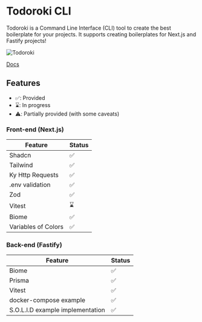 # Todoroki CLI

Todoroki is a Command Line Interface (CLI) tool to create the best boilerplate for your projects. It supports creating boilerplates for Next.js and Fastify projects!

![Todoroki](https://i.pinimg.com/564x/ac/af/62/acaf62c8fe194bd6a70baec50753cb3c.jpg)

[Docs](https://todoroki-eight.vercel.app/)



## Features

- ✅: Provided
- ⌛️: In progress
- ⚠️: Partially provided (with some caveats)

### Front-end (Next.js)

| Feature             | Status                                               |
| ------------------- | ---------------------------------------------------- |
| Shadcn              | <span aria-label="Supported" role="img">✅</span>    |
| Tailwind            | <span aria-label="Supported" role="img">✅</span>    |
| Ky Http Requests    | <span aria-label="Supported" role="img">✅</span>    |
| .env validation     | <span aria-label="Supported" role="img">✅</span>    |
| Zod                 | <span aria-label="Supported" role="img">✅</span>    |
| Vitest              | <span aria-label="In Progress" role="img">⌛️</span> |
| Biome               | <span aria-label="Supported" role="img">✅</span>    |
| Variables of Colors | <span aria-label="Supported" role="img">✅</span>    |

### Back-end (Fastify)

| Feature                          | Status                                            |
| -------------------------------- | ------------------------------------------------- |
| Biome                            | <span aria-label="Supported" role="img">✅</span> |
| Prisma                           | <span aria-label="Supported" role="img">✅</span> |
| Vitest                           | <span aria-label="Supported" role="img">✅</span> |
| docker-compose example           | <span aria-label="Supported" role="img">✅</span> |
| S.O.L.I.D example implementation | <span aria-label="Supported" role="img">✅</span> |
